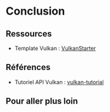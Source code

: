 # Conclusion

## Ressources

* Template Vulkan : [VulkanStarter](https://github.com/florianvazelle/VulkanStarter)

## Références

* Tutoriel API Vulkan : [vulkan-tutorial](https://vulkan-tutorial.com/)

## Pour aller plus loin

